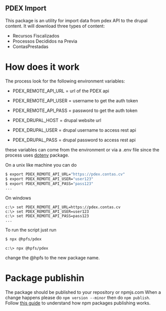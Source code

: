 PDEX Import
--

This package is an utility for import data from pdex API to the drupal content.
It will download three types of content:
 * Recursos Fiscalizados
 * Processos Decididos na Previa
 * ContasPrestadas

# How does it work

The process look for the following environment variables:

* PDEX_REMOTE_API_URL = url of the PDEX api
* PDEX_REMOTE_API_USER = username to get the auth token
* PDEX_REMOTE_API_PASS = password to get the auth token

* PDEX_DRUPAL_HOST = drupal website url
* PDEX_DRUPAL_USER = drupal username to access rest api
* PDEX_DRUPAL_PASS = drupal password to access rest api

these variables can come from the environment or via a .env file since the process uses [dotenv](https://www.npmjs.com/package/dotenv) package.

On a unix like machine you can do 

```bash
$ export PDEX_REMOTE_API_URL="https://pdex.contas.cv"
$ export PDEX_REMOTE_API_USER="user123"
$ export PDEX_REMOTE_API_PASS="pass123"
...
```

On windows 
```pwsh
c:\> set PDEX_REMOTE_API_URL=https://pdex.contas.cv
c:\> set PDEX_REMOTE_API_USER=user123
c:\> set PDEX_REMOTE_API_PASS=pass123
...
```

To run the script just run

```bash
$ npx @hpfs/pdex
```

```pwsh
c:\> npx @hpfs/pdex
```

change the @hpfs to the new package name.


# Package publishin
The package should be published to your repository or npmjs.com
When a change happens please do ```npm version --minor``` then do ```npm publish```.
Follow [this guide](https://docs.npmjs.com/creating-and-publishing-scoped-public-packages) to understand how npm packages publishing works.

